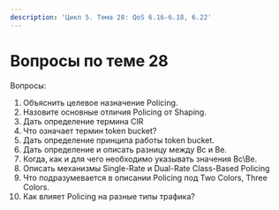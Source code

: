 ```yaml
---
description: 'Цикл 5. Тема 28: QoS 6.16-6.18, 6.22'
---
```


# Вопросы по теме 28

Вопросы:  
1. Объяснить целевое назначение Policing.  
2. Назовите основные отличия Policing от Shaping.  
3. Дать определение термина CIR  
4. Что означает термин token bucket?  
5. Дать определение принципа работы token bucket.  
6. Дать определение и описать разницу между Bс и Be.  
7. Когда, как и для чего необходимо указывать значения Bc\Be.  
8. Описать механизмы Single-Rate и Dual-Rate Class-Based Policing  
9. Что подразумевается в описании Policing под Two Colors, Three Colors.  
10. Как влияет Policing на разные типы трафика?

